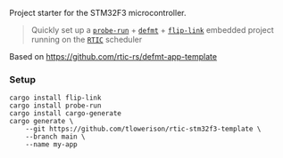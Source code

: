 [`probe-run`]: https://crates.io/crates/probe-run
[`defmt`]: https://github.com/knurling-rs/defmt
[`flip-link`]: https://github.com/knurling-rs/flip-link
[`RTIC`]: https://rtic.rs

Project starter for the STM32F3 microcontroller.

> Quickly set up a [`probe-run`] + [`defmt`] + [`flip-link`] embedded project
> running on the [`RTIC`] scheduler

Based on https://github.com/rtic-rs/defmt-app-template

### Setup

```console
cargo install flip-link
cargo install probe-run
cargo install cargo-generate
cargo generate \
    --git https://github.com/tlowerison/rtic-stm32f3-template \
    --branch main \
    --name my-app
```
